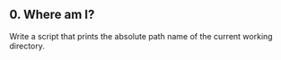 ## 0. Where am I? 
Write a script that prints the absolute path name of the current working directory.